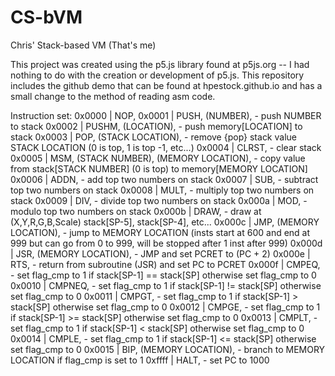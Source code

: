 # CS-bVM
Chris' Stack-based VM (That's me)

This project was created using the p5.js library found at p5js.org -- I had nothing to do with the creation or development of p5.js. 
This repository includes the github demo that can be found at hpestock.github.io and has a small change to the method of reading asm code. 

Instruction set: 
0x0000 | NOP, 
0x0001 | PUSH, (NUMBER), - push NUMBER to stack
0x0002 | PUSHM, (LOCATION), - push memory[LOCATION] to stack
0x0003 | POP, (STACK LOCATION), - remove {pop} stack value STACK LOCATION (0 is top, 1 is top -1, etc...)
0x0004 | CLRST, - clear stack
0x0005 | MSM, (STACK NUMBER), (MEMORY LOCATION), -  copy value from stack[STACK NUMBER] (0 is top) to memory[MEMORY LOCATION]
0x0006 | ADDN, - add top two numbers on stack
0x0007 | SUB, - subtract top two numbers on stack
0x0008 | MULT, - multiply top two numbers on stack
0x0009 | DIV, - divide top two numbers on stack
0x000a | MOD, - modulo top two numbers on stack
0x000b | DRAW, - draw at (X,Y,R,G,B,Scale) stack[SP-5], stack[SP-4], etc...
0x000c | JMP, (MEMORY LOCATION), - jump to MEMORY LOCATION (insts start at 600 and end at 999 but can go from 0 to 999, will be stopped after 1 inst after 999)
0x000d | JSR, (MEMORY LOCATION), - JMP and set PCRET to (PC + 2)
0x000e | RTS, - return from subroutine (JSR) and set PC to PCRET
0x000f | CMPEQ, - set flag_cmp to 1 if stack[SP-1] == stack[SP] otherwise set flag_cmp to 0
0x0010 | CMPNEQ, - set flag_cmp to 1 if stack[SP-1] != stack[SP] otherwise set flag_cmp to 0
0x0011 | CMPGT, - set flag_cmp to 1 if stack[SP-1] > stack[SP] otherwise set flag_cmp to 0
0x0012 | CMPGE, - set flag_cmp to 1 if stack[SP-1] >= stack[SP] otherwise set flag_cmp to 0
0x0013 | CMPLT, - set flag_cmp to 1 if stack[SP-1] < stack[SP] otherwise set flag_cmp to 0
0x0014 | CMPLE, - set flag_cmp to 1 if stack[SP-1] <= stack[SP] otherwise set flag_cmp to 0
0x0015 | BIP, (MEMORY LOCATION), - branch to MEMORY LOCATION if flag_cmp is set to 1
0xffff | HALT, - set PC to 1000
